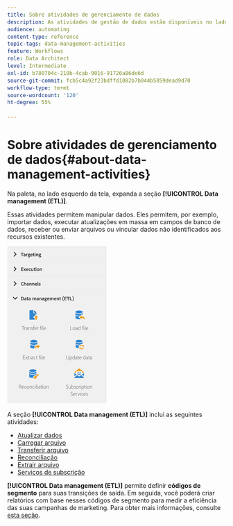 ```yaml
---
title: Sobre atividades de gerenciamento de dados
description: As atividades de gestão de dados estão disponíveis no lado esquerdo da tela.
audience: automating
content-type: reference
topic-tags: data-management-activities
feature: Workflows
role: Data Architect
level: Intermediate
exl-id: b780704c-210b-4cab-9016-91726a86de6d
source-git-commit: fcb5c4a92f23bdffd1082b7b044b5859dead9d70
workflow-type: tm+mt
source-wordcount: '120'
ht-degree: 55%

---
```


# Sobre atividades de gerenciamento de dados{#about-data-management-activities}

Na paleta, no lado esquerdo da tela, expanda a seção **[!UICONTROL Data management (ETL)]**.

Essas atividades permitem manipular dados. Eles permitem, por exemplo, importar dados, executar atualizações em massa em campos de banco de dados, receber ou enviar arquivos ou vincular dados não identificados aos recursos existentes.

![](assets/wkf_etl_activities.png)

A seção **[!UICONTROL Data management (ETL)]** inclui as seguintes atividades:

* [Atualizar dados](../../automating/using/update-data.md)
* [Carregar arquivo](../../automating/using/load-file.md)
* [Transferir arquivo](../../automating/using/transfer-file.md)
* [Reconciliação](../../automating/using/reconciliation.md)
* [Extrair arquivo](../../automating/using/extract-file.md)
* [Serviços de subscrição](../../automating/using/subscription-services.md)

**[!UICONTROL Data management (ETL)]** permite definir **códigos de segmento** para suas transições de saída. Em seguida, você poderá criar relatórios com base nesses códigos de segmento para medir a eficiência das suas campanhas de marketing. Para obter mais informações, consulte [esta seção](../../reporting/using/creating-a-report-workflow-segment.md).
